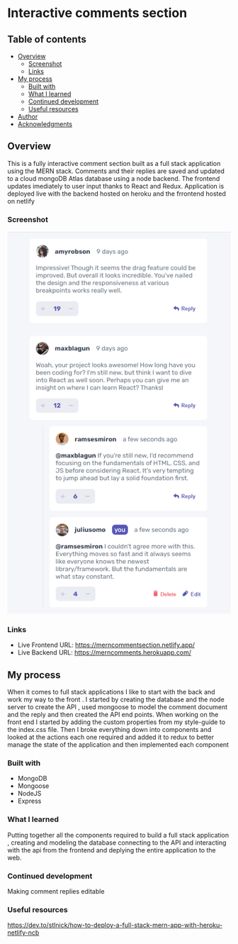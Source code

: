 # Interactive comments section

## Table of contents

- [Overview](#overview)
  - [Screenshot](#screenshot)
  - [Links](#links)
- [My process](#my-process)
  - [Built with](#built-with)
  - [What I learned](#what-i-learned)
  - [Continued development](#continued-development)
  - [Useful resources](#useful-resources)
- [Author](#author)
- [Acknowledgments](#acknowledgments)


## Overview

  This is a fully interactive comment section built as a full stack application using the MERN stack.
  Comments and their replies are saved and updated to a cloud mongoDB Atlas database using a node backend.
  The frontend updates imediately to user input thanks to React and Redux.
  Application is deployed live with the backend hosted on heroku and the frrontend hosted on netlify

### Screenshot

![](https://github.com/2XG-DEV/MERN-Comments-Section-FrontEnd/blob/master/Capture.PNG?raw=true)

### Links

- Live Frontend URL: https://merncommentsection.netlify.app/ 
- Live Backend URL: https://merncomments.herokuapp.com/

## My process

When it comes to full stack applications I like to start with the back and work my way to the front . I started by creating the database and the node server to create the API , used mongoose to model the comment document and the reply and then created the API end points. When working on the front end I started by adding the custom properties from my style-guide to the index.css file. Then I broke everything down into components and looked at the actions each one required and added it to redux to better manage the state of the application and then implemented each component

### Built with

- MongoDB
- Mongoose
- NodeJS
- Express


### What I learned

Putting together all the components required to build a full stack application , creating and modeling the database connecting to the API and interacting with the api from the frontend and deplying the entire application to the web.

### Continued development

  Making comment replies editable

### Useful resources
https://dev.to/stlnick/how-to-deploy-a-full-stack-mern-app-with-heroku-netlify-ncb

